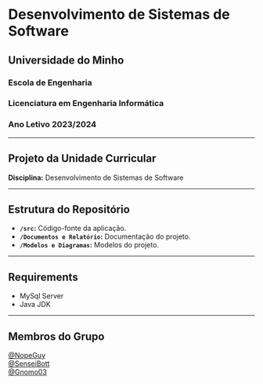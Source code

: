 # Desenvolvimento de Sistemas de Software

## Universidade do Minho
### Escola de Engenharia
### Licenciatura em Engenharia Informática
### Ano Letivo 2023/2024

---

## Projeto da Unidade Curricular

**Disciplina:** Desenvolvimento de Sistemas de Software  

---

## Estrutura do Repositório

- **`/src`:** Código-fonte da aplicação.
- **`/Documentos e Relatório`:** Documentação do projeto.
- **`/Modelos e Diagramas`:** Modelos do projeto.

---

## Requirements

- MySql Server
- Java JDK

---

## Membros do Grupo

[@NopeGuy](https://github.com/NopeGuy) \
[@SenseiBott](https://github.com/SenseiBott) \
[@Gnomo03](https://github.com/Gnomo03) 
